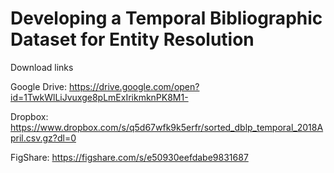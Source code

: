 # Developing a Temporal Bibliographic Dataset for Entity Resolution

Download links

Google Drive: https://drive.google.com/open?id=1TwkWlLiJvuxge8pLmExIrikmknPK8M1-

Dropbox: https://www.dropbox.com/s/q5d67wfk9k5erfr/sorted_dblp_temporal_2018April.csv.gz?dl=0

FigShare: https://figshare.com/s/e50930eefdabe9831687
